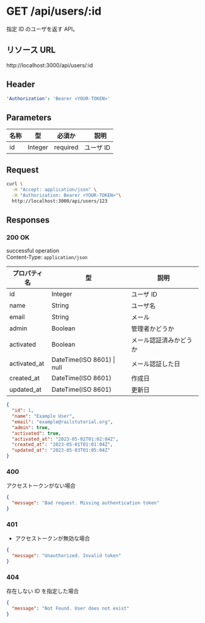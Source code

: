 # GET /api/users/:id

指定 ID のユーザを返す API。

## リソース URL

http://localhost:3000/api/users/:id

## Header

```yml
'Authorization': 'Bearer <YOUR-TOKEN>'
```

## Parameters

| 名称 | 型      | 必須か   | 　説明    |
| ---- | ------- | -------- | --------- |
| id   | Integer | required | ユーザ ID |

## Request

```bash
curl \
  -H "Accept: application/json" \
  -H "Authorization: Bearer <YOUR-TOKEN>"\
  http://localhost:3000/api/users/123
```

## Responses

### 200 OK

successful operation<br>
Content-Type: `application/json`

| プロパティ名 | 型                             | 説明                   |
| ------------ | ------------------------------ | ---------------------- |
| id           | Integer                        | ユーザ ID              |
| name         | String                         | ユーザ名               |
| email        | String                         | メール                 |
| admin        | Boolean                        | 管理者かどうか         |
| activated    | Boolean                        | メール認証済みかどうか |
| activated_at | DateTime(ISO 8601) &#124; null | メール認証した日       |
| created_at   | DateTime(ISO 8601)             | 作成日                 |
| updated_at   | DateTime(ISO 8601)             | 更新日                 |

```json
{
  "id": 1,
  "name": "Example User",
  "email": "example@railstutorial.org",
  "admin": true,
  "activated": true,
  "activated_at": "2023-05-02T01:02:04Z",
  "created_at": "2023-05-01T01:01:04Z",
  "updated_at": "2023-05-03T01:05:04Z"
}
```

### 400

アクセストークンがない場合

```json
{
  "message": "Bad request. Missing authentication token"
}
```

### 401

- アクセストークンが無効な場合

```json
{
  "message": "Unauthorized. Invalid token"
}
```

### 404

存在しない ID を指定した場合

```json
{
  "message": "Not Found. User does not exist"
}
```
